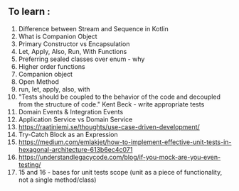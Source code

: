 ## To learn :
1. Difference between Stream and Sequence in Kotlin
2. What is Companion Object
3. Primary Constructor vs Encapsulation
4. Let, Apply, Also, Run, With Functions
5. Preferring sealed classes over enum - why
6. Higher order functions
7. Companion object
8. Open Method
9. run, let, apply, also, with
10. "Tests should be coupled to the behavior of the code and decoupled from the structure of code." Kent Beck - write appropriate tests
11. Domain Events & Integration Events
12. Application Service vs Domain Service
13. https://raatiniemi.se/thoughts/use-case-driven-development/
14. Try-Catch Block as an Expression
15. https://medium.com/emlakjet/how-to-implement-effective-unit-tests-in-hexagonal-architecture-613b6ec4c071
16. https://understandlegacycode.com/blog/if-you-mock-are-you-even-testing/
17. 15 and 16 - bases for unit tests scope (unit as a piece of functionality, not a single method/class)